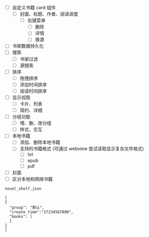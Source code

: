 -  [ ] 自定义书籍 card 组件
  - [ ] 封面、标题、作者、阅读进度
    - [ ] 右键菜单
      - [ ] 删除
      - [ ] 详情
      - [ ] 换源
-  [ ] 书架数据持久化
-  [ ] 搜索
  -  [ ] 书架过滤
  -  [ ] 源搜索
-  [ ] 排序
  -  [ ] 拖拽排序
  -  [ ] 添加时间排序
  -  [ ] 阅读时间排序
-  [ ] 显示视图
  - [ ] 卡片、列表
  - [ ] 简约、详细
-  [ ] 分组功能
  - [ ] 增、删、改分组
  - [ ] 样式、交互
- [ ] 本地书籍
  - [ ] 添加、删除本地书籍
  - [ ] 支持的书籍格式 (可通过 webview 尝试读取显示复杂文件格式)
    - [ ] txt
    - [ ] epub
    - [ ] pdf
- [ ] 封面
- [ ] 区分本地和网络书籍

```
novel_shelf.json

[
{
  "group": "默认",
  "create_time":"17234567890",
  "books": [
  ]
}
]
```